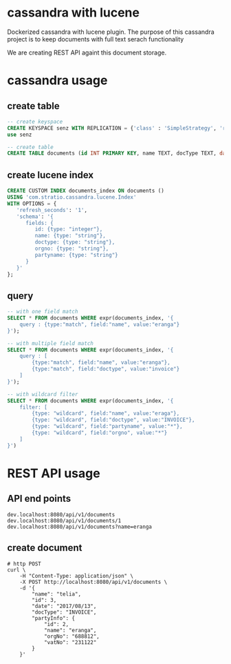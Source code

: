 # cassandra with lucene

Dockerized cassandra with lucene plugin. The purpose of this cassandra project 
is to keep documents with full text serach functionality  

We are creating REST API againt this document storage. 

# cassandra usage

## create table
```sql
-- create keyspace
CREATE KEYSPACE senz WITH REPLICATION = {'class' : 'SimpleStrategy', 'replication_factor': 3};
use senz

-- create table
CREATE TABLE documents (id INT PRIMARY KEY, name TEXT, docType TEXT, date TEXT, partyName TEXT, orgNo TEXT, vatNo TEXT);
```

## create lucene index

```sql
CREATE CUSTOM INDEX documents_index ON documents ()
USING 'com.stratio.cassandra.lucene.Index'
WITH OPTIONS = {
   'refresh_seconds': '1',
   'schema': '{
      fields: {
         id: {type: "integer"},
         name: {type: "string"},
         doctype: {type: "string"},
         orgno: {type: "string"},
         partyname: {type: "string"}
      }
   }'
};
```

## query
```sql
-- with one field match
SELECT * FROM documents WHERE expr(documents_index, '{
    query : {type:"match", field:"name", value:"eranga"}
}');

-- with multiple field match
SELECT * FROM documents WHERE expr(documents_index, '{
    query : [
        {type:"match", field:"name", value:"eranga"},
        {type:"match", field:"doctype", value:"invoice"}
    ]
}');

-- with wildcard filter
SELECT * FROM documents WHERE expr(documents_index, '{
    filter: [
        {type: "wildcard", field:"name", value:"eraga"}, 
        {type: "wildcard", field:"doctype", value:"INVOICE"}, 
        {type: "wildcard", field:"partyname", value:"*"}, 
        {type: "wildcard", field:"orgno", value:"*"}
    ]
}')
```

# REST API usage 

## API end points
```
dev.localhost:8080/api/v1/documents
dev.localhost:8080/api/v1/documents/1
dev.localhost:8080/api/v1/documents?name=eranga
```

## create document 
```
# http POST 
curl \
    -H "Content-Type: application/json" \
    -X POST http://localhost:8080/api/v1/documents \
    -d '{
        "name": "telia",
        "id": 3,
        "date": "2017/08/13",
        "docType": "INVOICE",
        "partyInfo": {
            "id": 2,
            "name": "eranga",
            "orgNo": "688812",
            "vatNo": "231122"
        }
    }'
```

